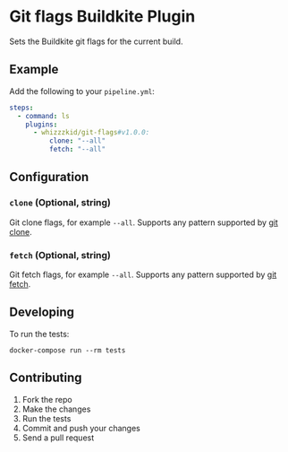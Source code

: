 # Git flags Buildkite Plugin

Sets the Buildkite git flags for the current build.

## Example

Add the following to your `pipeline.yml`:

```yml
steps:
  - command: ls
    plugins:
      - whizzzkid/git-flags#v1.0.0:
          clone: "--all"
          fetch: "--all"
```

## Configuration

### `clone` (Optional, string)

Git clone flags, for example `--all`. Supports any pattern supported by [git clone](http://man7.org/linux/man-pages/man1/git-clone.1.html).

### `fetch` (Optional, string)

Git fetch flags, for example `--all`. Supports any pattern supported by [git fetch](http://man7.org/linux/man-pages/man1/git-fetch.1.html).

## Developing

To run the tests:

```shell
docker-compose run --rm tests
```

## Contributing

1. Fork the repo
2. Make the changes
3. Run the tests
4. Commit and push your changes
5. Send a pull request

